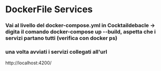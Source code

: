 # DockerFile Services

### Vai al livello del docker-compose.yml in Cocktaildebacle -> digita il comando docker-compose up --build, aspetta che i servizi partano tutti (verifica con docker ps)
### una volta avviati i servizi collegati all'url
http://localhost:4200/ 